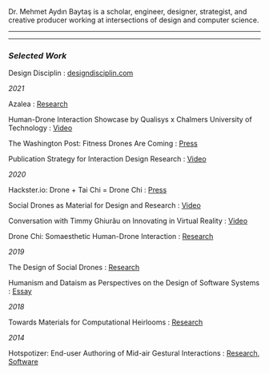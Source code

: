 Dr. Mehmet Aydın Baytaş is a scholar, engineer, designer, strategist, and creative producer working at intersections of design and computer science.

---
---

### *Selected Work*

Design Disciplin
: [designdisciplin.com](https://www.designdisciplin.com/)

*2021*

Azalea
: [Research](https://www.baytas.net/research/pub/2021_CHI_Azalea.pdf)

Human-Drone Interaction Showcase by Qualisys x Chalmers University of Technology
: [Video](https://www.youtube.com/watch?v=IVMFvLN44Ts)

The Washington Post: Fitness Drones Are Coming
: [Press](https://www.washingtonpost.com/science/drones-for-exercising/2021/04/16/c459c7fe-882d-11eb-82bc-e58213caa38e_story.html)

Publication Strategy for Interaction Design Research
: [Video](https://youtu.be/eoOrOZymdmg)

*2020*

Hackster.io: Drone + Tai Chi = Drone Chi
: [Press](https://www.hackster.io/news/drone-tai-chi-drone-chi-410521b6da65)

Social Drones as Material for Design and Research
: [Video](https://youtu.be/V3NFn936gzY)

Conversation with Timmy Ghiurãu on Innovating in Virtual Reality
: [Video](https://youtu.be/jMaEjm7L_wU)

Drone Chi: Somaesthetic Human-Drone Interaction
: [Research](research/pub/2020_CHI_Drone_Chi.pdf)

*2019*

The Design of Social Drones
: [Research](research/pub/2019_CHI_Drones.pdf)

Humanism and Dataism as Perspectives on the Design of Software Systems
: [Essay](research/pub/2019_CHI_WS_HCML_Religion.pdf)

*2018*

Towards Materials for Computational Heirlooms
: [Research](research/pub/2018_DIS_Heirlooms.pdf) 

*2014*

Hotspotizer: End-user Authoring of Mid-air Gestural Interactions
: [Research](research/pub/2014_NordiCHI_Hotspotizer.pdf), [Software](https://github.com/mbaytas/Hotspotizer)
